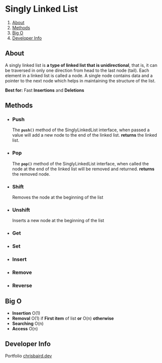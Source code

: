 # Singly Linked List

 1. [About](#Developer%20Info)
 2. [Methods](#Developer%20Info)
 3. [Big O](#Developer%20Info)
 4. [Developer Info](#Developer%20Info)

## About
A singly linked list is **a type of linked list that is unidirectional**, that is, it can be traversed in only one direction from head to the last node (tail). Each element in a linked list is called a node. A single node contains data and a pointer to the next node which helps in maintaining the structure of the list.

**Best for:** Fast **Insertions** and **Deletions**

## Methods

 - ### Push
	The **`push()`** method of the SinglyLinkedList interface, when passed a value will add a new node to the end of the linked list.
	**returns** the linked list.

 - ### Pop
	The **`pop()`** method of the SinglyLinkedList interface, when called the node at the end of the linked list will be removed and returned.
	**returns** the removed node.
 - ### Shift

	Removes the node at the beginning of the list
 - ### Unshift

	Inserts a new node at the beginning of the list
 - ### Get
 - ### Set
 - ### Insert
 - ### Remove
 - ### Reverse

## Big O

 - **Insertion** O(1)
 - **Removal** O(1) if **First item** of list **or** O(n) **otherwise**
 - **Searching** O(n)
 - **Access** O(n)

## Developer Info
Portfolio
[chrisbaird.dev](https://chrisbairddev.herokuapp.com/)


